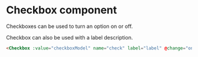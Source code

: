 # Checkbox component

Checkboxes can be used to turn an option on or off.

Checkbox can also be used with a label description.

```html
<Checkbox :value="checkboxModel" name="check" label="label" @change="onCheckboxChange"></Checkbox>
```